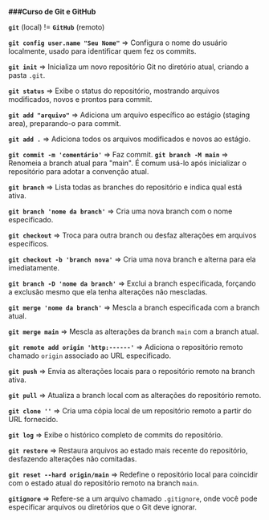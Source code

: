 **###Curso de Git e GitHub**

**`git`** (local) != **`GitHub`** (remoto)

 **`git config user.name "Seu Nome"`**      => Configura o nome do usuário localmente, usado para identificar quem fez os commits.
 
 **`git init`**                             => Inicializa um novo repositório Git no diretório atual, criando a pasta `.git`.
 
 **`git status`**                           => Exibe o status do repositório, mostrando arquivos modificados, novos e prontos para commit.
 
 **`git add "arquivo"`**                    => Adiciona um arquivo específico ao estágio (staging area), preparando-o para commit.
 
 **`git add .`**                            => Adiciona todos os arquivos modificados e novos ao estágio.
 
 **`git commit -m 'comentário'`**           => Faz commit.
 **`git branch -M main`**                   => Renomeia a branch atual para "main". É comum usá-lo após inicializar o repositório para adotar a convenção atual.
 
 **`git branch`**                           => Lista todas as branches do repositório e indica qual está ativa.
 
 **`git branch 'nome da branch'`**          => Cria uma nova branch com o nome especificado.
 
 **`git checkout`**                         => Troca para outra branch ou desfaz alterações em arquivos específicos.
 
 **`git checkout -b 'branch nova'`**        => Cria uma nova branch e alterna para ela imediatamente.
 
 **`git branch -D 'nome da branch'`**       => Exclui a branch especificada, forçando a exclusão mesmo que ela tenha alterações não mescladas.
 
 **`git merge 'nome da branch'`**           => Mescla a branch especificada com a branch atual.
 
 **`git merge main`**                       => Mescla as alterações da branch `main` com a branch atual.
 
 **`git remote add origin 'http:------'`**  => Adiciona o repositório remoto chamado `origin` associado ao URL especificado.
 
 **`git push`**                             => Envia as alterações locais para o repositório remoto na branch ativa.
 
 **`git pull`**                             => Atualiza a branch local com as alterações do repositório remoto.
 
 **`git clone ''`**                         => Cria uma cópia local de um repositório remoto a partir do URL fornecido.
 
 **`git log`**                              => Exibe o histórico completo de commits do repositório.
 
 **`git restore`**                          => Restaura arquivos ao estado mais recente do repositório, desfazendo alterações não comitadas.
 
 **`git reset --hard origin/main`**         => Redefine o repositório local para coincidir com o estado atual do repositório remoto na branch `main`.
 
 **`gitignore`**                            => Refere-se a um arquivo chamado `.gitignore`, onde você pode especificar arquivos ou diretórios que o Git deve ignorar.
 